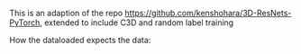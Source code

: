 This is an adaption of the repo https://github.com/kenshohara/3D-ResNets-PyTorch, extended to include C3D and random label training

How the dataloaded expects the data:
